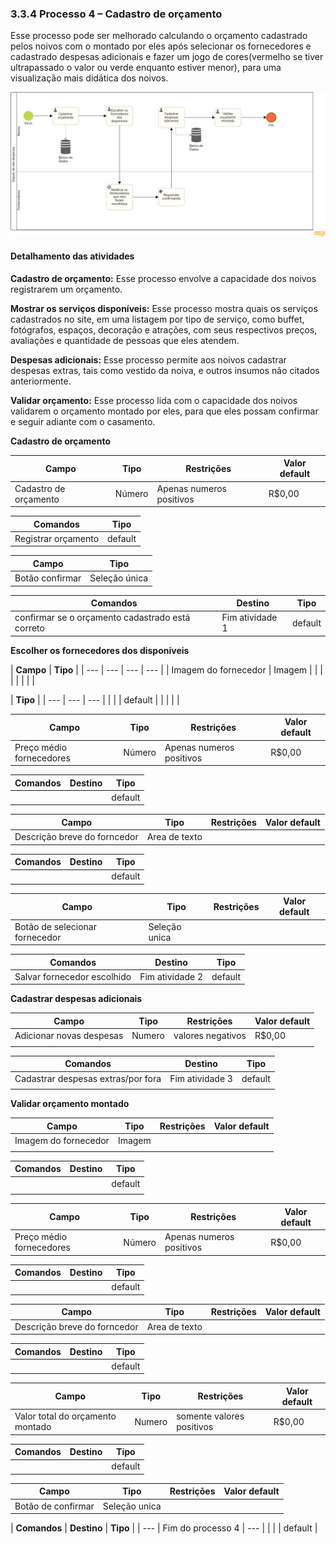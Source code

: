 ### 3.3.4 Processo 4 – Cadastro de orçamento
Esse processo pode ser melhorado calculando o orçamento cadastrado pelos noivos com o montado por eles após selecionar os fornecedores e cadastrado despesas adicionais e fazer um jogo de cores(vermelho se tiver ultrapassado o valor ou verde enquanto estiver menor), para uma visualização mais didática dos noivos.


![Exemplo de um Modelo BPMN do PROCESSO 4](images/Despesas.png "Modelo BPMN do Processo 4.")


#### Detalhamento das atividades

**Cadastro de orçamento:** Esse processo envolve a capacidade dos noivos registrarem um orçamento.

**Mostrar os serviços disponíveis:** Esse processo mostra quais os serviços cadastrados no site, em uma listagem por tipo de serviço, como buffet, fotógrafos, espaços, decoração e atrações, com seus respectivos preços, avaliações e quantidade de pessoas que eles atendem.

**Despesas adicionais:** Esse processo permite aos noivos cadastrar despesas extras, tais como vestido da noiva, e outros insumos não citados anteriormente.

**Validar orçamento:** Esse processo lida com o capacidade dos noivos validarem o orçamento montado por eles, para que eles possam confirmar e seguir adiante com o casamento.

**Cadastro de orçamento**

| **Campo**       | **Tipo**         | **Restrições** | **Valor default** |
| ---             | ---              | ---            | ---               |
| Cadastro de orçamento| Número  |     Apenas numeros positivos       |        R$0,00           |

| **Comandos**         | **Tipo** |
| ---                  | ---       |
| Registrar orçamento|  default |

| **Campo**       | **Tipo**         |
| ---             | ---              |
| Botão confirmar | Seleção única  |

| **Comandos**         |  **Destino**                   | **Tipo** |
| ---                  | ---                            | ---               |
| confirmar se o orçamento cadastrado está correto | Fim atividade 1                 |  default |

**Escolher os fornecedores dos disponiveis**

| **Campo**       | **Tipo**         |
| ---             | ---              | ---            | ---               |
| Imagem do fornecedor | Imagem  |               |                   |
|                 |                  |                |                   |

| **Tipo**          |
| ---                  | ---                            | ---               |
|  |  | default |
|                      |                                |                   |

| **Campo**       | **Tipo**         | **Restrições** | **Valor default** |
| ---             | ---              | ---            | ---               |
| Preço médio fornecedores| Número  |     Apenas numeros positivos       |        R$0,00           |

| **Comandos**         |  **Destino**                   | **Tipo** |
| ---                  | ---                            | ---               |
| |                 |  default |

| **Campo**       | **Tipo**         | **Restrições** | **Valor default** |
| ---             | ---              | ---            | ---               |
| Descrição breve do forncedor| Area de texto  |    |    |

| **Comandos**         |  **Destino**                   | **Tipo** |
| ---                  | ---                            | ---               |
|  |    |  default |

| **Campo**       | **Tipo**         | **Restrições** | **Valor default** |
| ---             | ---              | ---            | ---               |
| Botão de selecionar fornecedor| Seleção unica  |       |         |

| **Comandos**         |  **Destino**                   | **Tipo** |
| ---                  | ---                            | ---               |
| Salvar fornecedor escolhido | Fim atividade 2                 |  default |



**Cadastrar despesas adicionais**

| **Campo**       | **Tipo**         | **Restrições** | **Valor default** |
| ---             | ---              | ---            | ---               |
| Adicionar novas despesas | Numero  |      valores negativos         |       R$0,00            |
|                 |                  |                |                   |

| **Comandos**         |  **Destino**                   | **Tipo**          |
| ---                  | ---                            | ---               |
| Cadastrar despesas extras/por fora | Fim atividade 3  | default |
|                      |                                |                   |

**Validar orçamento montado**

| **Campo**       | **Tipo**         | **Restrições** | **Valor default** |
| ---             | ---              | ---            | ---               |
| Imagem do fornecedor | Imagem  |               |                   |
|                 |                  |                |                   |

| **Comandos**         |  **Destino**                   | **Tipo**          |
| ---                  | ---                            | ---               |
|  |  | default |
|                      |                                |                   |

| **Campo**       | **Tipo**         | **Restrições** | **Valor default** |
| ---             | ---              | ---            | ---               |
| Preço médio fornecedores| Número  |     Apenas numeros positivos       |        R$0,00           |

| **Comandos**         |  **Destino**                   | **Tipo** |
| ---                  | ---                            | ---               |
| |                 |  default |

| **Campo**       | **Tipo**         | **Restrições** | **Valor default** |
| ---             | ---              | ---            | ---               |
| Descrição breve do forncedor| Area de texto  |    |    |

| **Comandos**         |  **Destino**                   | **Tipo** |
| ---                  | ---                            | ---               |
|  |    |  default |

| **Campo**       | **Tipo**         | **Restrições** | **Valor default** |
| ---             | ---              | ---            | ---               |
| Valor total do orçamento montado| Numero  |  somente valores positivos  |  R$0,00   |

| **Comandos**         |  **Destino**                   | **Tipo** |
| ---                  | ---                            | ---               |
|  |    |  default |

| **Campo**       | **Tipo**         | **Restrições** | **Valor default** |
| ---             | ---              | ---            | ---               |
| Botão de confirmar| Seleção unica  |    |    |

| **Comandos**         |  **Destino**                   | **Tipo** |
| ---                  | Fim do processo 4                           | ---               |
|  |    |  default |

